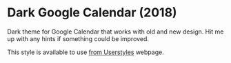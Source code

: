 # Dark Google Calendar (2018)

Dark theme for Google Calendar that works with old and new design. Hit me up with any hints if something could be improved.

This style is available to use [from Userstyles](https://userstyles.org/styles/143026/dark-google-calendar-2018) webpage.